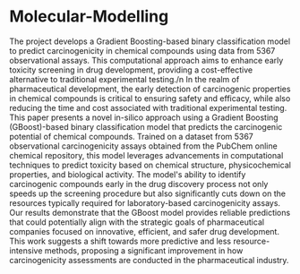 # Molecular-Modelling
The project develops a Gradient Boosting-based binary classification model to predict carcinogenicity in chemical compounds using data from 5367 observational assays. This computational approach aims to enhance early toxicity screening in drug development, providing a cost-effective alternative to traditional experimental testing./n
In the realm of pharmaceutical development, the early detection of carcinogenic properties in chemical compounds is critical to ensuring safety and efficacy, while also reducing the time and cost associated with traditional experimental testing. This paper presents a novel in-silico approach using a Gradient Boosting (GBoost)-based binary classification model that predicts the carcinogenic potential of chemical compounds. Trained on a dataset from 5367 observational carcinogenicity assays obtained from the PubChem online chemical repository, this model leverages advancements in computational techniques to predict toxicity based on chemical structure, physicochemical properties, and biological activity. The model's ability to identify carcinogenic compounds early in the drug discovery process not only speeds up the screening procedure but also significantly cuts down on the resources typically required for laboratory-based carcinogenicity assays. Our results demonstrate that the GBoost model provides reliable predictions that could potentially align with the strategic goals of pharmaceutical companies focused on innovative, efficient, and safer drug development. This work suggests a shift towards more predictive and less resource-intensive methods, proposing a significant improvement in how carcinogenicity assessments are conducted in the pharmaceutical industry.
